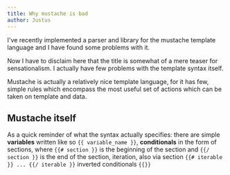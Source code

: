 ```yaml
---
title: Why mustache is bad
author: Justus
---
```


I've recently implemented a parser and library for the mustache template language and I have found some problems with it.

Now I have to disclaim here that the title is somewhat of a mere teaser for sensationalism. I actually have few problems with the template syntax itself.

Mustache is actually a relatively nice template language, for it has few, simple rules which encompass the most useful set of actions which can be taken on template and data.

## Mustache itself

As a quick reminder of what the syntax actually specifies: there are simple **variables** written like so `{{ variable_name }}`,  **conditionals** in the form of sections, where `{{# section }}` is the beginning of the section and `{{/ section }}` is the end of the section, iteration, also via section `{{# iterable }} ... {{/ iterable }}` inverted conditionals `{{}}`
